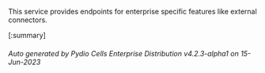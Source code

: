 






This service provides endpoints for enterprise specific features like external connectors.

[:summary]

###### Auto generated by Pydio Cells Enterprise Distribution v4.2.3-alpha1 on 15-Jun-2023
